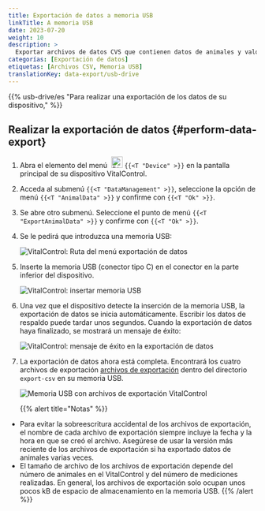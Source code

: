 ```yaml
---
title: Exportación de datos a memoria USB
linkTitle: A memoria USB
date: 2023-07-20
weight: 10
description: >
  Exportar archivos de datos CVS que contienen datos de animales y valores de medición almacenados en el dispositivo VitalControl a una memoria USB.
categorías: [Exportación de datos]
etiquetas: [Archivos CSV, Memoria USB]
translationKey: data-export/usb-drive
---
```

{{% usb-drive/es "Para realizar una exportación de los datos de su dispositivo," %}}

## Realizar la exportación de datos {#perform-data-export}	

1. Abra el elemento del menú &nbsp;<img src="/icons/device.svg" width="23" align="bottom" alt="Dispositivo" /> `{{<T "Device" >}}` en la pantalla principal de su dispositivo VitalControl.

2. Acceda al submenú `{{<T "DataManagement" >}}`, seleccione la opción de menú `{{<T "AnimalData" >}}` y confirme con `{{<T "Ok" >}}`.

3. Se abre otro submenú. Seleccione el punto de menú `{{<T "ExportAnimalData" >}}` y confirme con `{{<T "Ok" >}}`.

4. Se le pedirá que introduzca una memoria USB:

   ![VitalControl: Ruta del menú exportación de datos](../images/data-export.png "Invocar exportación de datos")

5. Inserte la memoria USB (conector tipo C) en el conector en la parte inferior del dispositivo.

   ![VitalControl: insertar memoria USB](/images/firmware/update/plug-in-dual-usb-stick.svg "Insertar memoria USB")

6. Una vez que el dispositivo detecte la inserción de la memoria USB, la exportación de datos se inicia automáticamente. Escribir los datos de respaldo puede tardar unos segundos. Cuando la exportación de datos haya finalizado, se mostrará un mensaje de éxito:

   ![VitalControl: mensaje de éxito en la exportación de datos](../images/success-data-export.png "Éxito en la exportación de datos")

7. La exportación de datos ahora está completa. Encontrará los cuatro archivos de exportación [archivos de exportación](../export-files/) dentro del directorio `export-csv` en su memoria USB.

   ![Memoria USB con archivos de exportación VitalControl](../images/export-files.png "Archivos de exportación en memoria USB")

   {{% alert title="Notas" %}}
  - Para evitar la sobreescritura accidental de los archivos de exportación, el nombre de cada archivo de exportación siempre incluye la fecha y la hora en que se creó el archivo. Asegúrese de usar la versión más reciente de los archivos de exportación si ha exportado datos de animales varias veces.
  - El tamaño de archivo de los archivos de exportación depende del número de animales en el VitalControl y del número de mediciones realizadas. En general, los archivos de exportación solo ocupan unos pocos kB de espacio de almacenamiento en la memoria USB.
   {{% /alert %}}
